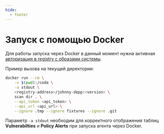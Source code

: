 ```yaml
---
hide:
  - footer
---
```


# Запуск с помощью Docker

Для работы запуска через Docker в данный момент нужна активная [авторизация в registry с образами системы](/on-premise/installation).

Пример вызова на текущей директории:

```bash
docker run --rm \
    -v $(pwd):/code \
    -a stdout \
    <registry-address>/johnny-depp:<version> \
    scan dir . \
    --api_token <api_token> \
    --api_url <api_url> \
    --ignore .tmp --ignore fixtures --ignore .git 
```

Параметр `-a stdout` необходим для корректного отображения таблиц **Vulnerabilties** и **Policy Alerts** при запуска агента через Docker.